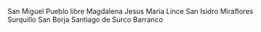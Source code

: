 San Miguel
Pueblo libre
Magdalena
Jesus Maria
Lince
San Isidro
Miraflores
Surquillo
San Borja
Santiago de Surco
Barranco